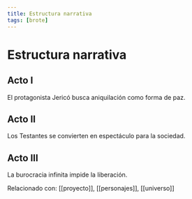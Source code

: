 ```yaml
---
title: Estructura narrativa
tags: [brote]
---
```


# Estructura narrativa

## Acto I
El protagonista Jericó busca aniquilación como forma de paz.  

## Acto II
Los Testantes se convierten en espectáculo para la sociedad.  

## Acto III
La burocracia infinita impide la liberación.  

Relacionado con: [[proyecto]], [[personajes]], [[universo]]
